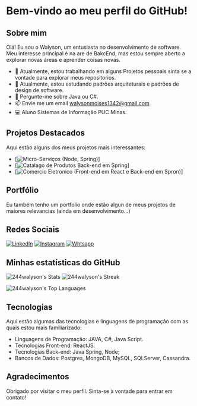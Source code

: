 # Bem-vindo ao meu perfil do GitHub!

## Sobre mim

Olá! Eu sou o Walyson, um entusiasta no desenvolvimento de software. Meu interesse principal é na are de BakcEnd, mas estou sempre aberto a explorar novas áreas e aprender coisas novas.

- 🔭 Atualmente, estou trabalhando em alguns Projetos pessoais sinta se a vontade para explorar meus repositorios.
- 🌱 Atualmente, estou estudando padrões arquiteturais e padrões de design de software.
- 💬 Pergunte-me sobre Java ou C#.
- 📫 Envie me um email walysonmoises1342@gmail.com.
- 💻 Aluno Sistemas de Informação PUC Minas.

## Projetos Destacados

Aqui estão alguns dos meus projetos mais interessantes:

- [![Micro-Serviços (Node, Spring)](https://github.com/244Walyson/microservice-comunication)]
- [![Catalago de Produtos Back-end em Spring](https://github.com/244Walyson/Catallog)]
- [![Comercio Eletronico (Front-end em React e Back-end em Spron)](https://github.com/244Walyson/WalyComerce-Front-Back)]

## Portfólio

Eu também tenho um portfolio onde estão algun de meus projetos de maiores relevancias (ainda em desenvolvimento...)

## Redes Sociais
[![LinkedIn](https://img.shields.io/badge/LinkedIn-0077B5?style=for-the-badge&logo=linkedin&logoColor=white)](https://www.linkedin.com/in/walysonmoises/)
[![Instagram](https://img.shields.io/badge/Instagram-E4405F?style=for-the-badge&logo=instagram&logoColor=white)](https://www.instagram.com/walyson.o0/)
[![Whtsapp](https://img.shields.io/badge/WhatsApp-25D366?style=for-the-badge&logo=whatsapp&logoColor=white)](https://wa.me/5531995258981)

## Minhas estatísticas do GitHub

![244walyson's Stats](https://github-readme-stats.vercel.app/api?username=244walyson&theme=vue-dark&show_icons=true&hide_border=true&count_private=true)
![244walyson's Streak](https://github-readme-streak-stats.herokuapp.com/?user=244walyson&theme=vue-dark&hide_border=true)

![244walyson's Top Languages](https://github-readme-stats.vercel.app/api/top-langs/?username=244walyson&theme=vue-dark&show_icons=true&hide_border=true&layout=compact)

## Tecnologias

Aqui estão algumas das tecnologias e linguagens de programação com as quais estou mais familiarizado:

- Linguagens de Programação: JAVA, C#, Java Script.
- Tecnologias Front-end: ReactJS.
- Tecnologias Back-end: Java Spring, Node;
- Bancos de Dados: Postgres, MongoDB, MySQL, SQLServer, Cassandra.

## Agradecimentos

Obrigado por visitar o meu perfil. Sinta-se à vontade para entrar em contato!


